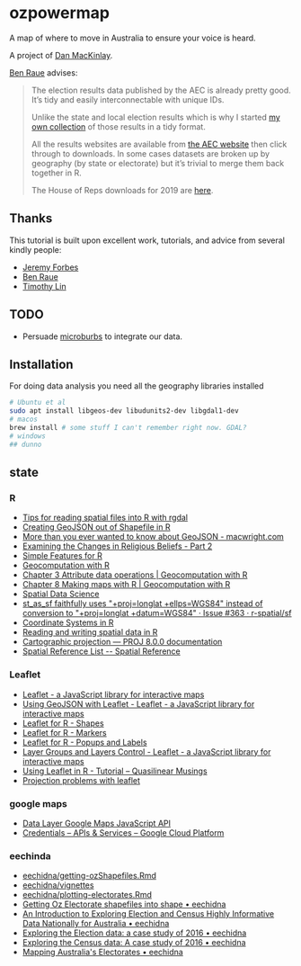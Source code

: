 # ozpowermap

A map of where to move in Australia to ensure your voice is heard.

A project of [Dan MacKinlay](https://danmackinlay.name).


[Ben Raue](https://www.tallyroom.com.au/) advises:

>The election results data published by the AEC is already pretty good.
>It’s tidy and easily interconnectable with unique IDs.
>
>Unlike the state and local election results which is why I started [my own collection](https://www.tallyroom.com.au/data) of those results in a tidy format.
>
>All the results websites are available from [the AEC website](https://results.aec.gov.au/) then click through to downloads.
>In some cases datasets are broken up by geography (by state or electorate) but it’s trivial to merge them back together in R.
>
>The House of Reps downloads for 2019 are [here](https://results.aec.gov.au/24310/Website/HouseDownloadsMenu-24310-Csv.htm).

## Thanks

This tutorial is built upon excellent work, tutorials, and advice from several kindly people:

* [Jeremy Forbes](https://github.com/jforbes14/)
* [Ben Raue](https://www.tallyroom.com.au/) 
* [Timothy Lin](https://www.timlrx.com/blog/using-leaflet-in-r-tutorial)

## TODO

* Persuade [microburbs](https://www.microburbs.com.au/) to integrate our data.

## Installation

For doing data analysis you need all the geography libraries installed

```bash
# Ubuntu et al
sudo apt install libgeos-dev libudunits2-dev libgdal1-dev
# macos
brew install # some stuff I can't remember right now. GDAL?
# windows 
## dunno
```

## state

### R

* [Tips for reading spatial files into R with rgdal](http://zevross.com/blog/2016/01/13/tips-for-reading-spatial-files-into-r-with-rgdal/)
* [Creating GeoJSON out of Shapefile in R](https://blog.exploratory.io/creating-geojson-out-of-shapefile-in-r-40bc0005857d)
* [More than you ever wanted to know about GeoJSON - macwright.com](https://macwright.com/2015/03/23/geojson-second-bite.html)
* [Examining the Changes in Religious Beliefs - Part 2](https://www.timlrx.com/blog/examining-the-changes-in-religious-beliefs-part-2#fn-3)
* [Simple Features for R](https://r-spatial.github.io/sf/articles/sf1.html#sf-objects-with-simple-features-1)
* [Geocomputation with R](https://geocompr.robinlovelace.net/)
* [Chapter 3 Attribute data operations | Geocomputation with R](https://geocompr.robinlovelace.net/attr.html)
* [Chapter 8 Making maps with R | Geocomputation with R](https://geocompr.robinlovelace.net/adv-map.html)
* [Spatial Data Science](https://keen-swartz-3146c4.netlify.app/)
* [st_as_sf faithfully uses "+proj=longlat +ellps=WGS84" instead of conversion to "+proj=longlat +datum=WGS84" · Issue #363 · r-spatial/sf](https://github.com/r-spatial/sf/issues/363)
* [Coordinate Systems in R](https://mgimond.github.io/Spatial/coordinate-systems-in-r.html)
* [Reading and writing spatial data in R](https://mgimond.github.io/Spatial/app1-1.html)
* [Cartographic projection — PROJ 8.0.0 documentation](https://proj.org/usage/projections.html)
* [Spatial Reference List -- Spatial Reference](https://spatialreference.org/ref/)

### Leaflet

* [Leaflet - a JavaScript library for interactive maps](https://leafletjs.com/index.html)
* [Using GeoJSON with Leaflet - Leaflet - a JavaScript library for interactive maps](https://leafletjs.com/examples/geojson/)
* [Leaflet for R - Shapes](https://rstudio.github.io/leaflet/shapes.html)
* [Leaflet for R - Markers](https://rstudio.github.io/leaflet/markers.html)
* [Leaflet for R - Popups and Labels](https://rstudio.github.io/leaflet/popups.html)
* [Layer Groups and Layers Control - Leaflet - a JavaScript library for interactive maps](https://leafletjs.com/examples/layers-control/)
* [Using Leaflet in R - Tutorial – Quasilinear Musings](https://www.timlrx.com/blog/using-leaflet-in-r-tutorial)
* [Projection problems with leaflet](https://community.rstudio.com/t/projection-problems-with-leaflet/27747/2)

### google maps

* [Data Layer Google Maps JavaScript API](https://developers.google.com/maps/documentation/javascript/datalayer#style_geojson_data)
* [Credentials – APIs & Services – Google Cloud Platform](https://console.cloud.google.com/apis/credentials?project=livingthing-academic&pli=1)

### eechinda

* [eechidna/getting-ozShapefiles.Rmd](https://github.com/jforbes14/eechidna/blob/master/vignettes/getting-ozShapefiles.Rmd)
* [eechidna/vignettes](https://github.com/jforbes14/eechidna/tree/master/vignettes)
* [eechidna/plotting-electorates.Rmd](https://github.com/jforbes14/eechidna/blob/master/vignettes/plotting-electorates.Rmd)
* [Getting Oz Electorate shapefiles into shape • eechidna](https://jforbes14.github.io/eechidna/articles/getting-ozShapefiles.html)
* [An Introduction to Exploring Election and Census Highly Informative Data Nationally for Australia • eechidna](https://jforbes14.github.io/eechidna/articles/eechidna-intro.html)
* [Exploring the Election data: a case study of 2016 • eechidna](https://jforbes14.github.io/eechidna/articles/exploring-election-data.html)
* [Exploring the Census data: A case study of 2016 • eechidna](https://jforbes14.github.io/eechidna/articles/exploring-census-data.html)
* [Mapping Australia's Electorates • eechidna](https://jforbes14.github.io/eechidna/articles/plotting-electorates.html)

